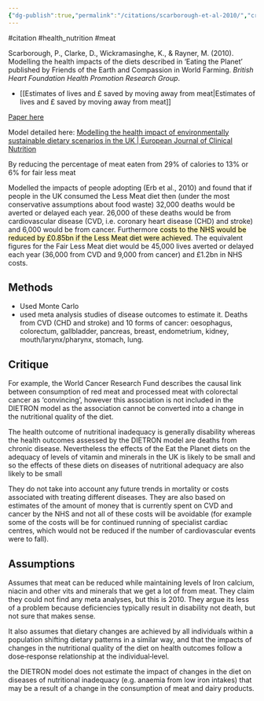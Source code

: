 ```yaml
---
{"dg-publish":true,"permalink":"/citations/scarborough-et-al-2010/","created":"2024-04-22T13:05:56.000+01:00","updated":"2025-10-10T23:58:13.286+01:00"}
---
```


#citation #health_nutrition #meat 

Scarborough, P., Clarke, D., Wickramasinghe, K., & Rayner, M. (2010). Modelling the health impacts of the diets described in ‘Eating the Planet’ published by Friends of the Earth and Compassion in World Farming. _British Heart Foundation Health Promotion Research Group_.

- [[Estimates of lives and £ saved by moving away from meat\|Estimates of lives and £ saved by moving away from meat]]

[Paper here](https://www.ndph.ox.ac.uk/food-ncd/files/about/modelling-health-impacts.pdf)

Model detailed here: [Modelling the health impact of environmentally sustainable dietary scenarios in the UK | European Journal of Clinical Nutrition](https://www.nature.com/articles/ejcn201234)

By reducing the percentage of meat eaten from 29% of calories to 13% or 6% for fair less meat

Modelled the impacts of people adopting (Erb et al., 2010) and found that if people in the UK consumed the Less Meat diet then (under the most conservative assumptions about food waste) 32,000 deaths would be averted or delayed each year. 26,000 of these deaths would be from cardiovascular disease (CVD, i.e. coronary heart disease (CHD) and stroke) and 6,000 would be from cancer. Furthermore <mark style="background: #FFF3A3A6;">costs to the NHS would be reduced by £0.85bn if the Less Meat diet were achieved</mark>. The equivalent figures for the Fair Less Meat diet would be 45,000 lives averted or delayed each year (36,000 from CVD and 9,000 from cancer) and £1.2bn in NHS costs.

## Methods
- Used Monte Carlo
- used meta analysis studies of disease outcomes to estimate it. Deaths from CVD (CHD and stroke) and 10 forms of cancer: oesophagus, colorectum, gallbladder, pancreas, breast, endometrium, kidney, mouth/larynx/pharynx, stomach, lung.

## Critique
For example, the World Cancer Research Fund describes the causal link between consumption of red meat and processed meat with colorectal cancer as ‘convincing’, however this association is not included in the DIETRON model as the association cannot be converted into a change in the nutritional quality of the diet.

The health outcome of nutritional inadequacy is generally disability whereas the health outcomes assessed by the DIETRON model are deaths from chronic disease. Nevertheless the effects of the Eat the Planet diets on the adequacy
of levels of vitamin and minerals in the UK is likely to be small and so the effects of these diets on diseases of nutritional adequacy are also likely to be small 

They do not take into account any future trends in mortality or costs associated with treating different diseases. They are also based on estimates of the amount of money that is currently spent on CVD and cancer by the NHS and not all of these costs will be avoidable (for example some of the costs will be for continued running of specialist cardiac centres, which would not be reduced if the number of cardiovascular events were to fall).
## Assumptions
Assumes that meat can be reduced while maintaining levels of Iron calcium, niacin and other vits and minerals that we get a lot of from meat. They claim they could not find any meta analyses, but this is 2010. They argue its less of a problem because deficiencies typically result in disability not death, but not sure that makes sense.

It also assumes that dietary changes are achieved by all individuals within a population shifting dietary patterns in a similar way, and that the impacts of changes in the nutritional quality of the diet on health outcomes follow a dose‐response relationship at the individual‐level.

the DIETRON model does not estimate the impact of changes in the diet on
diseases of nutritional inadequacy (e.g. anaemia from low iron intakes) that may be a result of a
change in the consumption of meat and dairy products.